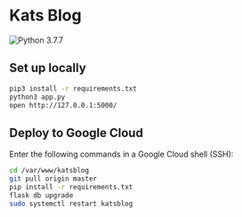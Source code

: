 # Kats Blog

![Python 3.7.7](https://img.shields.io/badge/Python-3.7.7-blue)

## Set up locally

```sh
pip3 install -r requirements.txt
python3 app.py
open http://127.0.0.1:5000/
```

## Deploy to Google Cloud

Enter the following commands in a Google Cloud shell (SSH):

```sh
cd /var/www/katsblog
git pull origin master
pip install -r requirements.txt
flask db upgrade
sudo systemctl restart katsblog
```
